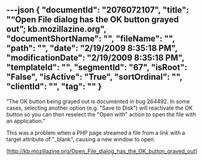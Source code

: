 ---json
{
  "documentId": "2076072107",
  "title": "“Open File dialog has the OK button grayed out”; kb.mozillazine.org",
  "documentShortName": "",
  "fileName": "",
  "path": "",
  "date": "2/19/2009 8:35:18 PM",
  "modificationDate": "2/19/2009 8:35:18 PM",
  "templateId": "",
  "segmentId": "67",
  "isRoot": "False",
  "isActive": "True",
  "sortOrdinal": "",
  "clientId": "",
  "tag": ""
}
---

“The OK button being grayed out is documented in bug 264492. In some cases, selecting another option (e.g. &quot;Save to Disk&quot;) will reactivate the OK button so you can then reselect the &quot;Open with&quot; action to open the file with an application.”

This was a problem when a PHP page streamed a file from a link with a target attribute of &quot;_blank&quot;, causing a new window to open.

[http://kb.mozillazine.org/Open_File_dialog_has_the_OK_button_grayed_out]
